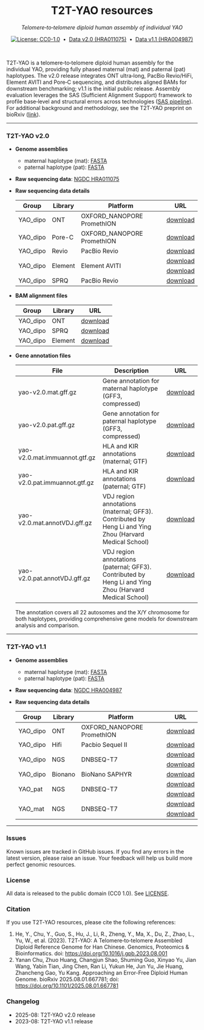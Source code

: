 <h1 align="center">T2T-YAO resources</h1>
<p align="center"><em>Telomere‑to‑telomere diploid human assembly of individual YAO</em></p>
<p align="center">
  <a href="./LICENSE"><img alt="License: CC0-1.0" src="https://img.shields.io/badge/License-CC0%201.0-blue.svg"></a>
  &nbsp;•&nbsp;
  <a href="https://ngdc.cncb.ac.cn/gsa-human/browse/HRA011075">Data v2.0 (HRA011075)</a>
  &nbsp;•&nbsp;
  <a href="https://ngdc.cncb.ac.cn/gsa-human/browse/HRA004987">Data v1.1 (HRA004987)</a>
</p>

<br/>

T2T‑YAO is a telomere‑to‑telomere diploid human assembly for the individual YAO, providing fully phased maternal (mat) and paternal (pat) haplotypes. The v2.0 release integrates ONT ultra‑long, PacBio Revio/HiFi, Element AVITI and Pore‑C sequencing, and distributes aligned BAMs for downstream benchmarking; v1.1 is the initial public release. Assembly evaluation leverages the SAS (Sufficient Alignment Support) framework to profile base‑level and structural errors across technologies ([SAS pipeline](https://github.com/KANGYUlab/sas-pipeline)). For additional background and methodology, see the T2T‑YAO preprint on bioRxiv ([link](https://www.biorxiv.org/content/10.1101/2025.08.01.667781v1.full)).

<hr/>

### T2T-YAO v2.0

- **Genome assemblies**
  - maternal haplotype (mat): [FASTA](https://download.cncb.ac.cn/gwh/Animals/Homo_sapiens_T2T_YAO_v2_mat_GWHGEYC00000000.1/GWHGEYC00000000.1.genome.fasta.gz)
  - paternal haplotype (pat): [FASTA](https://download.cncb.ac.cn/gwh/Animals/Homo_sapiens_T2T_YAO_v2_pat_GWHGEYB00000000.1/GWHGEYB00000000.1.genome.fasta.gz)

- **Raw sequencing data**: [NGDC HRA011075](https://ngdc.cncb.ac.cn/gsa-human/browse/HRA011075)

- **Raw sequencing data details**

  <table>
    <thead>
      <tr>
        <th>Group</th>
        <th>Library</th>
        <th>Platform</th>
        <th>URL</th>
      </tr>
    </thead>
    <tbody>
      <tr>
        <td>YAO_dipo</td>
        <td>ONT</td>
        <td>OXFORD_NANOPORE PromethION</td>
        <td><a href="https://download.cncb.ac.cn/gsa-human/HRA011075/HRR2321878/HRR2321878.fq.gz">download</a></td>
      </tr>
      <tr>
        <td>YAO_dipo</td>
        <td>Pore-C</td>
        <td>OXFORD_NANOPORE PromethION</td>
        <td><a href="https://download.cncb.ac.cn/gsa-human/HRA011075/HRR2321879/HRR2321879.fastq.gz">download</a></td>
      </tr>
      <tr>
        <td>YAO_dipo</td>
        <td>Revio</td>
        <td>PacBio Revio</td>
        <td><a href="https://download.cncb.ac.cn/gsa-human/HRA011075/HRR2321880/HRR2321880.fastq.gz">download</a></td>
      </tr>
      <tr>
        <td rowspan="2">YAO_dipo</td>
        <td rowspan="2">Element</td>
        <td rowspan="2">Element AVITI</td>
        <td><a href="https://download.cncb.ac.cn/gsa-human/HRA011075/HRR2321881/HRR2321881_f1.fq.gz">download</a></td>
      </tr>
      <tr>
        <td><a href="https://download.cncb.ac.cn/gsa-human/HRA011075/HRR2321881/HRR2321881_r2.fq.gz">download</a></td>
      </tr>
      <tr>
        <td>YAO_dipo</td>
        <td>SPRQ</td>
        <td>PacBio Revio</td>
        <td><a href="https://download.cncb.ac.cn/gsa-human/HRA011075/HRR2690401/HRR2690401.fq.gz">download</a></td>
      </tr>
    </tbody>
  </table>

- **BAM alignment files**

  | Group | Library | URL |
  | --- | --- | --- |
  | YAO_dipo | ONT | [download](https://download.cncb.ac.cn/gsa-human/HRA011075/HRR2695327/HRR2695327.bam) |
  | YAO_dipo | SPRQ | [download](https://download.cncb.ac.cn/gsa-human/HRA011075/HRR2695328/HRR2695328.bam) |
  | YAO_dipo | Element | [download](https://download.cncb.ac.cn/gsa-human/HRA011075/HRR2695329/HRR2695329.bam) |

- **Gene annotation files**

  | File | Description |  URL |
  | --- | --- | --- | 
  | yao-v2.0.mat.gff.gz | Gene annotation for maternal haplotype (GFF3, compressed) | [download](https://github.com/KANGYUlab/T2T-YAO-resources/raw/main/yao-v2.0.mat.gff.gz) |
  | yao-v2.0.pat.gff.gz | Gene annotation for paternal haplotype (GFF3, compressed) | [download](https://github.com/KANGYUlab/T2T-YAO-resources/raw/main/yao-v2.0.pat.gff.gz) |
  | yao-v2.0.mat.immuannot.gtf.gz | HLA and KIR annotations (maternal; GTF) | [download](https://github.com/KANGYUlab/T2T-YAO-resources/raw/main/yao-v2.0.mat.immuannot.gtf.gz) |
  | yao-v2.0.pat.immuannot.gtf.gz | HLA and KIR annotations (paternal; GTF) | [download](https://github.com/KANGYUlab/T2T-YAO-resources/raw/main/yao-v2.0.pat.immuannot.gtf.gz) |
  | yao-v2.0.mat.annotVDJ.gff.gz | VDJ region annotations (maternal; GFF3). Contributed by Heng Li and Ying Zhou (Harvard Medical School) | [download](https://github.com/KANGYUlab/T2T-YAO-resources/raw/main/yao-v2.0.mat.annotVDJ.gff.gz) |
  | yao-v2.0.pat.annotVDJ.gff.gz | VDJ region annotations (paternal; GFF3). Contributed by Heng Li and Ying Zhou (Harvard Medical School) | [download](https://github.com/KANGYUlab/T2T-YAO-resources/raw/main/yao-v2.0.pat.annotVDJ.gff.gz) |


  The annotation covers all 22 autosomes and the X/Y chromosome for both haplotypes, providing comprehensive gene models for downstream analysis and comparison.



<hr/>

### T2T-YAO v1.1

- **Genome assemblies**
  - maternal haplotype (mat): [FASTA](https://download.cncb.ac.cn/gwh/Animals/Homo_sapiens_v1.1_GWHDQZJ00000000/GWHDQZJ00000000.genome.fasta.gz)
  - paternal haplotype (pat): [FASTA](https://download.cncb.ac.cn/gwh/Animals/Homo_sapiens_ChTY001.v1.1_pat_GWHDOOG00000000/GWHDOOG00000000.genome.fasta.gz)

- **Raw sequencing data**: [NGDC HRA004987](https://ngdc.cncb.ac.cn/gsa-human/browse/HRA004987)

- **Raw sequencing data details**

  <table>
    <thead>
      <tr>
        <th>Group</th>
        <th>Library</th>
        <th>Platform</th>
        <th>URL</th>
      </tr>
    </thead>
    <tbody>
      <tr>
        <td>YAO_dipo</td>
        <td>ONT</td>
        <td>OXFORD_NANOPORE PromethION</td>
        <td><a href="https://download.cncb.ac.cn/gsa-human/HRA004987/HRR1274612/HRR1274612.fq.gz">download</a></td>
      </tr>
      <tr>
        <td>YAO_dipo</td>
        <td>Hifi</td>
        <td>Pacbio Sequel II</td>
        <td><a href="https://download.cncb.ac.cn/gsa-human/HRA004987/HRR1274613/HRR1274613.fastq.gz">download</a></td>
      </tr>
      <tr>
        <td rowspan="2">YAO_dipo</td>
        <td rowspan="2">NGS</td>
        <td rowspan="2">DNBSEQ-T7</td>
        <td><a href="https://download.cncb.ac.cn/gsa-human/HRA004987/HRR1274614/HRR1274614_f1.fq.gz">download</a></td>
      </tr>
      <tr>
        <td><a href="https://download.cncb.ac.cn/gsa-human/HRA004987/HRR1274614/HRR1274614_r2.fq.gz">download</a></td>
      </tr>
      <tr>
        <td>YAO_dipo</td>
        <td>Bionano</td>
        <td>BioNano SAPHYR</td>
        <td><a href="https://download.cncb.ac.cn/gsa-human/HRA004987/HRR1274615/HRR1274615.bnx.gz">download</a></td>
      </tr>
      <tr>
        <td rowspan="2">YAO_pat</td>
        <td rowspan="2">NGS</td>
        <td rowspan="2">DNBSEQ-T7</td>
        <td><a href="https://download.cncb.ac.cn/gsa-human/HRA004987/HRR1274616/HRR1274616_f1.fq.gz">download</a></td>
      </tr>
      <tr>
        <td><a href="https://download.cncb.ac.cn/gsa-human/HRA004987/HRR1274616/HRR1274616_r2.fq.gz">download</a></td>
      </tr>
      <tr>
        <td rowspan="2">YAO_mat</td>
        <td rowspan="2">NGS</td>
        <td rowspan="2">DNBSEQ-T7</td>
        <td><a href="https://download.cncb.ac.cn/gsa-human/HRA004987/HRR1274617/HRR1274617_f1.fq.gz">download</a></td>
      </tr>
      <tr>
        <td><a href="https://download.cncb.ac.cn/gsa-human/HRA004987/HRR1274617/HRR1274617_r2.fq.gz">download</a></td>
      </tr>
    </tbody>
  </table>

---

### Issues

Known issues are tracked in GitHub issues. If you find any errors in the latest version, please raise an issue. Your feedback will help us build more perfect genomic resources.

### License

All data is released to the public domain (CC0 1.0). See [LICENSE](./LICENSE).

### Citation

If you use T2T‑YAO resources, please cite the following references:

1. He, Y., Chu, Y., Guo, S., Hu, J., Li, R., Zheng, Y., Ma, X., Du, Z., Zhao, L., Yu, W., et al. (2023). T2T‑YAO: A Telomere‑to‑telomere Assembled Diploid Reference Genome for Han Chinese. Genomics, Proteomics & Bioinformatics. doi: https://doi.org/10.1016/j.gpb.2023.08.001
2. Yanan Chu, Zhuo Huang, Changjun Shao, Shuming Guo, Xinyao Yu, Jian Wang, Yabin Tian, Jing Chen, Ran Li, Yukun He, Jun Yu, Jie Huang, Zhancheng Gao, Yu Kang.  Approaching an Error-Free Diploid Human Genome. bioRxiv 2025.08.01.667781; doi: https://doi.org/10.1101/2025.08.01.667781

### Changelog

- 2025-08: T2T-YAO v2.0 release
- 2023-08: T2T-YAO v1.1 release

